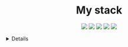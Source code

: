 <h1 align="center">My stack</h1>

<p align="center">
  <img src="https://img.shields.io/badge/-Python-yellow?logo=python&logoColor=white&style=flat-square">
  <img src="https://img.shields.io/badge/-Git-black?logo=git&logoColor=white&style=flat-square">
  <img src="https://img.shields.io/badge/-C++-blue?logo=C%2B%2B&logoColor=white&style=flat-square">
  <img src="https://img.shields.io/badge/-html-red?logo=C&logoColor=white&style=flat-square">
  <img src="https://img.shields.io/badge/-css-magneta?logo=C&logoColor=white&style=flat-square">
</p>
<details>
  <p align="center">
    <img src="https://github-readme-stats.vercel.app/api?username=kill-your-soul&theme=blue-green">
    <img  src="https://github-readme-stats.vercel.app/api/top-langs/?username=kill-your-soul&theme=blue-green">
    <img src="https://github-profile-trophy.vercel.app/?username=kill-your-soul&theme=onedark">
  </p>
</details>

